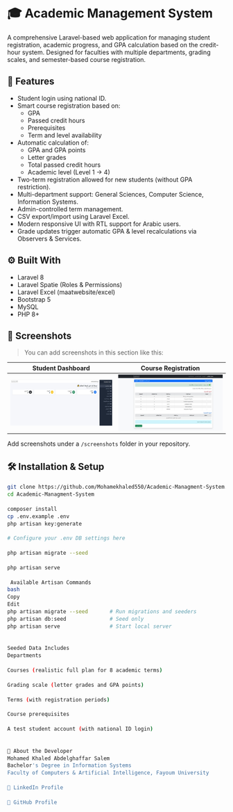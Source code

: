 # 🎓 Academic Management System

A comprehensive Laravel-based web application for managing student registration, academic progress, and GPA calculation based on the credit-hour system. Designed for faculties with multiple departments, grading scales, and semester-based course registration.

## 🚀 Features

- Student login using national ID.
- Smart course registration based on:
  - GPA
  - Passed credit hours
  - Prerequisites
  - Term and level availability
- Automatic calculation of:
  - GPA and GPA points
  - Letter grades
  - Total passed credit hours
  - Academic level (Level 1 → 4)
- Two-term registration allowed for new students (without GPA restriction).
- Multi-department support: General Sciences, Computer Science, Information Systems.
- Admin-controlled term management.
- CSV export/import using Laravel Excel.
- Modern responsive UI with RTL support for Arabic users.
- Grade updates trigger automatic GPA & level recalculations via Observers & Services.

## ⚙️ Built With

- Laravel 8
- Laravel Spatie (Roles & Permissions)
- Laravel Excel (maatwebsite/excel)
- Bootstrap 5
- MySQL
- PHP 8+

## 📸 Screenshots

> You can add screenshots in this section like this:

| Student Dashboard | Course Registration |
|-------------------|---------------------|
| ![Dashboard](screenshots/dashboard.JPG) | ![Register](screenshots/registration.JPG) || ![studentdashboard](screenshots/studentdashboard.JPG) |

Add screenshots under a `/screenshots` folder in your repository.

## 🛠️ Installation & Setup

```bash
git clone https://github.com/Mohamekhaled550/Academic-Managment-System.git
cd Academic-Managment-System

composer install
cp .env.example .env
php artisan key:generate

# Configure your .env DB settings here

php artisan migrate --seed

php artisan serve

 Available Artisan Commands
bash
Copy
Edit
php artisan migrate --seed       # Run migrations and seeders
php artisan db:seed              # Seed only
php artisan serve                # Start local server


Seeded Data Includes
Departments

Courses (realistic full plan for 8 academic terms)

Grading scale (letter grades and GPA points)

Terms (with registration periods)

Course prerequisites

A test student account (with national ID login)


👤 About the Developer
Mohamed Khaled Abdelghaffar Salem
Bachelor's Degree in Information Systems
Faculty of Computers & Artificial Intelligence, Fayoum University

🔗 LinkedIn Profile

🐙 GitHub Profile




